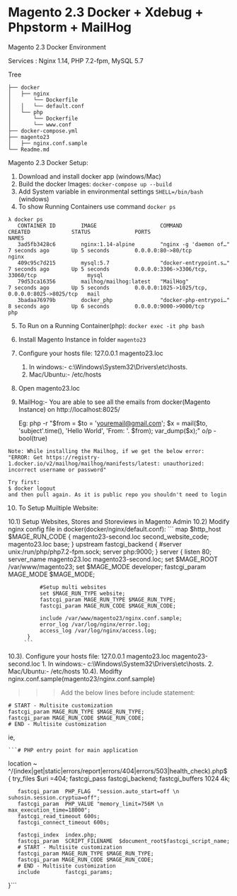 # Magento 2.3 Docker + Xdebug + Phpstorm + MailHog

Magento 2.3 Docker Environment

Services  : Nginx 1.14, PHP 7.2-fpm, MySQL 5.7

Tree
```
├── docker
│   ├── nginx
│       └── Dockerfile
│   │   └── default.conf
│   └── php
│       └── Dockerfile
│       └── www.conf
├── docker-compose.yml
├── magento23
│   ├── nginx.conf.sample
└── Readme.md
```

Magento 2.3 Docker Setup:

1. Download and install docker app (windows/Mac)
2. Build the docker Images: ```docker-compose up --build```
3. Add System variable in environmental settings ```SHELL=/bin/bash``` (windows) 
4. To show Running Containers use command ```docker ps```

```
λ docker ps
   CONTAINER ID        IMAGE                    COMMAND                  CREATED             STATUS              PORTS                                            NAMES
   3ad5fb3428c6        nginx:1.14-alpine        "nginx -g 'daemon of…"   7 seconds ago       Up 5 seconds        0.0.0.0:80->80/tcp                               nginx
   409c95c7d215        mysql:5.7                "docker-entrypoint.s…"   7 seconds ago       Up 5 seconds        0.0.0.0:3306->3306/tcp, 33060/tcp                mysql
   79d53ca16356        mailhog/mailhog:latest   "MailHog"                7 seconds ago       Up 5 seconds        0.0.0.0:1025->1025/tcp, 0.0.0.0:8025->8025/tcp   mail
   3badaa76979b        docker_php               "docker-php-entrypoi…"   8 seconds ago       Up 6 seconds        0.0.0.0:9000->9000/tcp                           php
````

5. To Run on a Running Container(php): 
      ```docker exec -it php bash```
6. Install Magento Instance in folder ```magento23```
7. Configure your hosts file: 127.0.0.1 magento23.loc 
   1. In windows:-  c:\Windows\System32\Drivers\etc\hosts.
   2. Mac/Ubuntu:-  /etc/hosts
8. Open magento23.loc
9. MailHog:- You are able to see all the emails from docker(Magento Instance) on http://localhost:8025/

     Eg: php -r "\$from = \$to = 'youremail@gmail.com'; \$x = mail(\$to, 'subject'.time(), 'Hello World', 'From: '. \$from); var_dump(\$x);"
              o/p - bool(true)

```
Note: While installing the Mailhog, if we get the below error:
"ERROR: Get https://registry-1.docker.io/v2/mailhog/mailhog/manifests/latest: unauthorized: incorrect username or password"

Try first:
$ docker logout
and then pull again. As it is public repo you shouldn't need to login
```

10. To Setup Muiltiple Website:

 10.1) Setup Websites, Stores and Storeviews in Magento Admin 
 10.2) Modify nginx config file in docker(docker/nginx/default.conf):
         ```
         map $http_host $MAGE_RUN_CODE {
            magento23-second.loc second_website_code;
            magento23.loc base;
         }
         upstream fastcgi_backend {
              #server  unix:/run/php/php7.2-fpm.sock;
              server php:9000;
          }
          server {
              listen 80;
              server_name magento23.loc magento23-second.loc;
              set $MAGE_ROOT /var/www/magento23;
              set $MAGE_MODE developer;
              fastcgi_param  MAGE_MODE $MAGE_MODE;

              #Setup multi websites
              set $MAGE_RUN_TYPE website;
              fastcgi_param MAGE_RUN_TYPE $MAGE_RUN_TYPE;
              fastcgi_param MAGE_RUN_CODE $MAGE_RUN_CODE;

              include /var/www/magento23/nginx.conf.sample;
              error_log /var/log/nginx/error.log;
              access_log /var/log/nginx/access.log;
          }
         ```
  10.3). Configure your hosts file: 127.0.0.1 magento23.loc magento23-second.loc
            1. In windows:-  c:\Windows\System32\Drivers\etc\hosts.
            2. Mac/Ubuntu:-  /etc/hosts
  10.4). Modifty nginx.conf.sample(magento23/nginx.conf.sample)
  >>> Add the below lines before include statement:     
    
    # START - Multisite customization
    fastcgi_param MAGE_RUN_TYPE $MAGE_RUN_TYPE;
    fastcgi_param MAGE_RUN_CODE $MAGE_RUN_CODE;
    # END - Multisite customization

 ie, 

    ```# PHP entry point for main application
   location ~ ^/(index|get|static|errors/report|errors/404|errors/503|health_check)\.php$ {
       try_files $uri =404;
       fastcgi_pass   fastcgi_backend;
       fastcgi_buffers 1024 4k;

       fastcgi_param  PHP_FLAG  "session.auto_start=off \n suhosin.session.cryptua=off";
       fastcgi_param  PHP_VALUE "memory_limit=756M \n max_execution_time=18000";
       fastcgi_read_timeout 600s;
       fastcgi_connect_timeout 600s;

       fastcgi_index  index.php;
       fastcgi_param  SCRIPT_FILENAME  $document_root$fastcgi_script_name;
       # START - Multisite customization
       fastcgi_param MAGE_RUN_TYPE $MAGE_RUN_TYPE;
       fastcgi_param MAGE_RUN_CODE $MAGE_RUN_CODE;
       # END - Multisite customization
       include        fastcgi_params;
   }```
